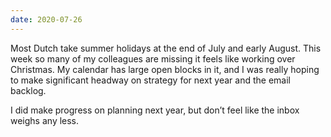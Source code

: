 ```yaml
---
date: 2020-07-26
---
```


Most Dutch take summer holidays at the end of July and early August. This week so many of my colleagues are missing it feels like working over Christmas. My calendar has large open blocks in it, and I was really hoping to make significant headway on strategy for next year and the email backlog.

I did make progress on planning next year, but don’t feel like the inbox weighs any less.
